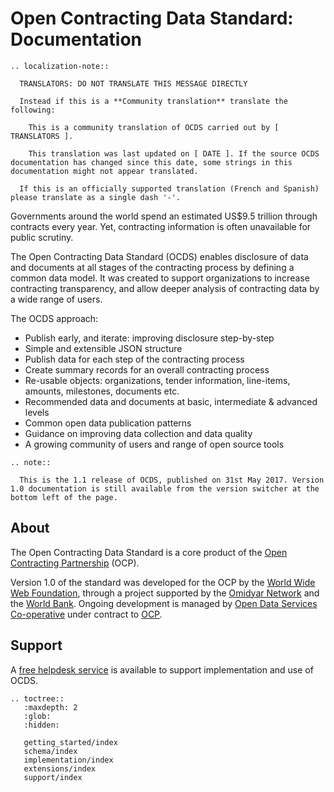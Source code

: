 Open Contracting Data Standard: Documentation
=============================================

```eval_rst
.. localization-note:: 

  TRANSLATORS: DO NOT TRANSLATE THIS MESSAGE DIRECTLY

  Instead if this is a **Community translation** translate the following:

    This is a community translation of OCDS carried out by [ TRANSLATORS ]. 

    This translation was last updated on [ DATE ]. If the source OCDS documentation has changed since this date, some strings in this documentation might not appear translated. 

  If this is an officially supported translation (French and Spanish) please translate as a single dash '-'. 

```

Governments around the world spend an estimated US$9.5 trillion through contracts every year. Yet, contracting information is often unavailable for public scrutiny. 

The Open Contracting Data Standard (OCDS) enables disclosure of data and documents at all stages of the contracting process by defining a common data model. It was created to support organizations to increase contracting transparency, and allow deeper analysis of contracting data by a wide range of users.

The OCDS approach:

* Publish early, and iterate: improving disclosure step-by-step
* Simple and extensible JSON structure
* Publish data for each step of the contracting process
* Create summary records for an overall contracting process
* Re-usable objects: organizations, tender information, line-items, amounts, milestones, documents etc.
* Recommended data and documents at basic, intermediate & advanced levels
* Common open data publication patterns 
* Guidance on improving data collection and data quality
* A growing community of users and range of open source tools

```eval_rst
.. note:: 

  This is the 1.1 release of OCDS, published on 31st May 2017. Version 1.0 documentation is still available from the version switcher at the bottom left of the page. 
```

## About

The Open Contracting Data Standard is a core product of the [Open Contracting Partnership](http://www.open-contracting.org) (OCP). 

Version 1.0 of the standard was developed for the OCP by the [World Wide Web Foundation](http://www.webfoundation.org), through a project supported by the [Omidyar Network](http://www.omidyar.com) and the [World Bank](http://www.worldbank.org). Ongoing development is managed by [Open Data Services Co-operative](http://www.opendataservices.coop) under contract to [OCP](http://www.open-contracting.org).

## Support

A [free helpdesk service](support/index) is available to support implementation and use of OCDS.

```eval_rst
.. toctree::
   :maxdepth: 2
   :glob:
   :hidden:

   getting_started/index
   schema/index
   implementation/index
   extensions/index
   support/index

```

